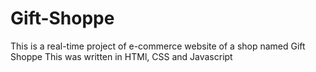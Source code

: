 # Gift-Shoppe
This is a real-time project of e-commerce website of a shop named Gift Shoppe
This was written in HTMl, CSS and Javascript
